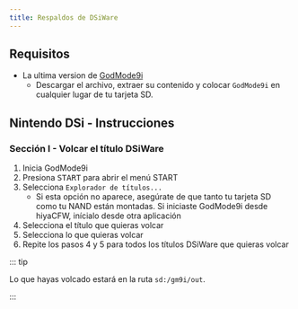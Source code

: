 ```yaml
---
title: Respaldos de DSiWare
---
```


## Requisitos
- La ultima version de [GodMode9i](https://github.com/RocketRobz/godmode9i/releases)
    - Descargar el archivo, extraer su contenido y colocar `GodMode9i` en cualquier lugar de tu tarjeta SD.

## Nintendo DSi - Instrucciones

### Sección I - Volcar el título DSiWare
1. Inicia GodMode9i
1. Presiona <kbd>START</kbd> para abrir el menú START
1. Selecciona `Explorador de títulos...`
    - Si esta opción no aparece, asegúrate de que tanto tu tarjeta SD como tu NAND están montadas. Si iniciaste GodMode9i desde hiyaCFW, inícialo desde otra aplicación
1. Selecciona el título que quieras volcar
1. Selecciona lo que quieras volcar
1. Repite los pasos 4 y 5 para todos los títulos DSiWare que quieras volcar

::: tip

Lo que hayas volcado estará en la ruta `sd:/gm9i/out`.

:::
